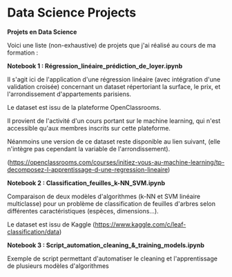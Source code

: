 # Data Science Projects

**Projets en Data Science**

Voici une liste (non-exhaustive) de projets que j'ai réalisé au cours de ma formation :

**Notebook 1 : Régression_linéaire_prédiction_de_loyer.ipynb**

Il s'agit ici de l'application d'une régression linéaire (avec intégration d'une validation croisée) concernant un dataset répertoriant la surface, le prix, et l'arrondissement d'appartements parisiens.

Le dataset est issu de la plateforme OpenClassrooms. 

Il provient de l'activité d'un cours portant sur le machine learning, qui n'est accessible qu'aux membres inscrits sur cette plateforme.

Néanmoins une version de ce dataset reste disponible au lien suivant, (elle n'intègre pas cependant la variable de l'arrondissement).

(https://openclassrooms.com/courses/initiez-vous-au-machine-learning/tp-decomposez-l-apprentissage-d-une-regression-lineaire)


**Notebook 2 : Classification_feuilles_k-NN_SVM.ipynb**


Comparaison de deux modèles d'algorithmes (k-NN et SVM linéaire multiclasse) pour un problème de classification de feuilles d'arbres selon différentes caractéristiques (espèces, dimensions...).

Le dataset est issu de Kaggle (https://www.kaggle.com/c/leaf-classification/data)


**Notebook 3 : Script_automation_cleaning_&_training_models.ipynb**


Exemple de script permettant d'automatiser le cleaning et l'apprentissage de plusieurs modèles d'algorithmes



